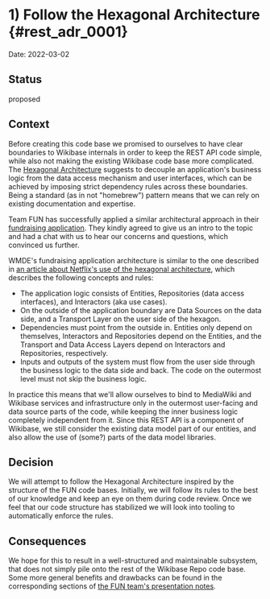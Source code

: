 # 1) Follow the Hexagonal Architecture {#rest_adr_0001}

Date: 2022-03-02

## Status

proposed

## Context

Before creating this code base we promised to ourselves to have clear boundaries to Wikibase internals in order to keep the REST API code simple, while also not making the existing Wikibase code base more complicated. The [Hexagonal Architecture](https://alistair.cockburn.us/hexagonal-architecture/) suggests to decouple an application's business logic from the data access mechanism and user interfaces, which can be achieved by imposing strict dependency rules across these boundaries. Being a standard (as in not "homebrew") pattern means that we can rely on existing documentation and expertise.

Team FUN has successfully applied a similar architectural approach in their [fundraising application](https://github.com/wmde/fundraising-application#project-structure). They kindly agreed to give us an intro to the topic and had a chat with us to hear our concerns and questions, which convinced us further.

WMDE's fundraising application architecture is similar to the one described in [an article about Netflix's use of the hexagonal architecture](https://netflixtechblog.com/ready-for-changes-with-hexagonal-architecture-b315ec967749), which describes the following concepts and rules:
* The application logic consists of Entities, Repositories (data access interfaces), and Interactors (aka use cases).
* On the outside of the application boundary are Data Sources on the data side, and a Transport Layer on the user side of the hexagon.
* Dependencies must point from the outside in. Entities only depend on themselves, Interactors and Repositories depend on the Entities, and the Transport and Data Access Layers depend on Interactors and Repositories, respectively.
* Inputs and outputs of the system must flow from the user side through the business logic to the data side and back. The code on the outermost level must not skip the business logic.

In practice this means that we'll allow ourselves to bind to MediaWiki and Wikibase services and infrastructure only in the outermost user-facing and data source parts of the code, while keeping the inner business logic completely independent from it. Since this REST API is a component of Wikibase, we still consider the existing data model part of our entities, and also allow the use of (some?) parts of the data model libraries.

## Decision

We will attempt to follow the Hexagonal Architecture inspired by the structure of the FUN code bases. Initially, we will follow its rules to the best of our knowledge and keep an eye on them during code review. Once we feel that our code structure has stabilized we will look into tooling to automatically enforce the rules.

## Consequences

We hope for this to result in a well-structured and maintainable subsystem, that does not simply pile onto the rest of the Wikibase Repo code base. Some more general benefits and drawbacks can be found in the corresponding sections of [the FUN team's presentation notes](https://gist.github.com/gbirke/f02acccfe4837b3c62e2066959578fbd#benefits-of-the-clean-architecture).
